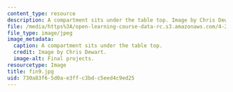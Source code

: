 ```yaml
---
content_type: resource
description: A compartment sits under the table top. Image by Chris Dewart.
file: /media/https%3A/open-learning-course-data-rc.s3.amazonaws.com/4-296-furniture-making-spring-2005/730a83f65d0ae3ffc3bdc5eed4c9ed25_fin9.jpg
file_type: image/jpeg
image_metadata:
  caption: A compartment sits under the table top.
  credit: Image by Chris Dewart.
  image-alt: Final projects.
resourcetype: Image
title: fin9.jpg
uid: 730a83f6-5d0a-e3ff-c3bd-c5eed4c9ed25
---
```

